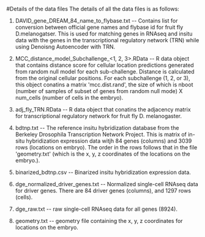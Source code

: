 #Details of the data files
The details of all the data files is as follows:

1) DAVID_gene_DREAM_84_name_to_flybase.txt -- Contains list for conversion between official gene names and flybase id for fruit fly D.melanogatser. This is used for matching genes in RNAseq and insitu data with the genes in the transcriptional regulatory network (TRN) while using Denoisng Autoencoder with TRN.

2) MCC_distance_model_Subchallenge_<1, 2, 3>.RData -- R data object that contains distance score for cellular location predictions generated from random null model for each sub-challenge. Distance is calculated from the original cellular positions. For each subchallenge (1, 2, or 3), this object conatins a matrix 'mcc.dist.rand', the size of which is nboot (number of samples of subset of genes from random null mode) X num_cells (number of cells in the embryo).

3) adj_fly_TRN.RData -- R data object that conatins the adjacency matrix for transcriptional regulatory network for fruit fly D. melanogaster.

4) bdtnp.txt -- The reference insitu hybridization database from the Berkeley Drosophila Transcription Network Project. This is matrix of in-situ hybridization expression data witjh 84 genes (columns) and 3039 rows (locations on embryo). The order in the rows follows that in the file 'geometry.txt' (which is the x, y, z coordinates of the locations on the embryo.).

5) binarized_bdtnp.csv -- Binarized insitu hybridization expression data.

6) dge_normalized_driver_genes.txt -- Normalized single-cell RNAseq data for driver genes. There are 84 driver genes (columns), and 1297 rows (cells).

7) dge_raw.txt -- raw single-cell RNAseq data for all genes (8924).

8) geometry.txt -- geometry file containing the x, y, z coordinates for locations on the embryo.
